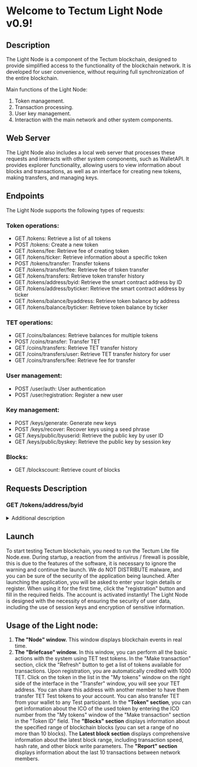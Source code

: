# Welcome to Tectum Light Node v0.9! #

## Description ##

The Light Node is a component of the Tectum blockchain, designed to provide simplified access to the functionality of the blockchain network. It is developed for user convenience, without requiring full synchronization of the entire blockchain.

Main functions of the Light Node:
1. Token management.
2. Transaction processing.
3. User key management.
4. Interaction with the main network and other system components.

## Web Server ##
The Light Node also includes a local web server that processes these requests and interacts with other system components, such as WalletAPI.
It provides explorer functionality, allowing users to view information about blocks and transactions, as well as an interface for creating new tokens, making transfers, and managing keys.

## Endpoints ##

The Light Node supports the following types of requests:

### Token operations: ###

-   GET /tokens: Retrieve a list of all tokens
-   POST /tokens: Create a new token
-   GET /tokens/fee: Retrieve fee of creating token
-   GET /tokens/ticker: Retrieve information about a specific token
-   POST /tokens/transfer: Transfer tokens
-   GET /tokens/transfer/fee: Retrieve fee of token transfer
-   GET /tokens/transfers: Retrieve token transfer history
-   GET /tokens/address/byid: Retrieve the smart contract address by ID
-   GET /tokens/address/byticker: Retrieve the smart contract address by ticker
-   GET /tokens/balance/byaddress: Retrieve token balance by address
-   GET /tokens/balance/byticker: Retrieve token balance by ticker

### TET operations: ###

-   GET /coins/balances: Retrieve balances for multiple tokens
-   POST /coins/transfer: Transfer TET
-   GET /coins/transfers: Retrieve TET transfer history
-   GET /coins/transfers/user: Retrieve TET transfer history for user
-   GET /coins/transfers/fee: Retrieve fee for transfer

### User management: ###

-   POST /user/auth: User authentication
-   POST /user/registration: Register a new user

### Key management: ###

-   POST /keys/generate: Generate new keys
-   POST /keys/recover: Recover keys using a seed phrase
-   GET /keys/public/byuserid: Retrieve the public key by user ID
-   GET /keys/public/byskey: Retrieve the public key by session key

### Blocks: ###

-   GET /blockscount: Retrieve count of blocks


## Requests Description ##

### GET /tokens/address/byid
<details>

<summary>Additional description</summary>

#### Purpose ####
Retrieve the smart contract address by its ID.

#### Request Description ####


#### Purpose ####

**Method:** `` GET ``

**URL:** `` /token/address/byid ``

#### Request Parameters ####

| Parameter | Required     | Location                | Data Type | Constraints |Description |
| :-------- | :------- | :------------------------- |:-------- | :-------- | :-------- | 
| smart_id | Yes | query | Integer| Positive value | The unique ID of the smart contract |

#### Example Request ####

```
  GET /token/address/byid?smart_id=24
```

#### Response Parameters ####

**Successful Response**

**HTTP Status Code:** ``200 OK``

| Parameter | Required     | Data Type                       | Constraints | Description |
| :-------- | :------- | :-------------------------------- | :-------- | :-------- |
| smart_address      | Yes | String | Valid address format | The smart contract's address |

#### Example Successful Response ####

```json
{
  "smart_address": "0x211865ed10ce8b42ed3ddf63302c7b3d4b7d68d2"
}
```

#### Error Response ####

**Common Error Response Structure**
| Parameter | Required | Data Type | Description |
| :-------- | :------- | :-------- | :--------   |
| error     | Yes      | String    | Error code  |
| message   | Yes    | String    | Error description  |

#### Error Codes ####

| Error Code | HTTP Status Code | Error Description |
| :--------  | :-------         | :--------        | 
| VALIDATION_FAILED | 400 Bad Request | Invalid smart contract ID | 

#### Example Error Response ####

```json
{
  "error": "VALIDATION_FAILED",
  "message": "invalid smart ID"
}

```

#### Workflow ####
1. The user sends a request with the smart contract ID.
2. The server returns the smart contract address if the ID is valid.
3. If the ID is invalid, the server returns an error with details.

</details>

## Launch ##
To start testing Tectum blockchain, you need to run the Tectum Lite file Node.exe. During startup, a reaction from the antivirus / firewall is possible, this is due to the features of the software, it is necessary to ignore the warning and continue the launch. We do NOT DISTRIBUTE malware, and you can be sure of the security of the application being launched.
After launching the application, you will be asked to enter your login details or register. When using it for the first time, click the "registration" button and fill in the required fields. The account is activated instantly!
The Light Node is designed with the necessity of ensuring the security of user data, including the use of session keys and encryption of sensitive information.

## Usage of the Light node: ##
1.	__The "Node" window.__ 
This window displays blockchain events in real time.
2.	__The "Briefcase" window.__
In this window, you can perform all the basic actions with the system using TET test tokens. In the "Make transaction" section, click the "Refresh" button to get a list of tokens available for transactions. 
Upon registration, you are automatically credited with 1000 TET. Click on the token in the list in the "My tokens" window on the right side of the interface in the "Transfer" window, you will see your TET address. You can share this address with another member to have them transfer TET Test tokens to your account. You can also transfer TET from your wallet to any Test participant.
In the __"Token" section__, you can get information about the ICO of the used token by entering the ICO number from the "My tokens" window of the "Make transaction" section in the "Token ID" field.
The __"Blocks" section__ displays information about the specified range of blockchain blocks (you can set a range of no more than 10 blocks).
The __Latest block section__ displays comprehensive information about the latest block range, including transaction speed, hash rate, and other block write parameters.
The __"Report" section__ displays information about the last 10 transactions between network members.
